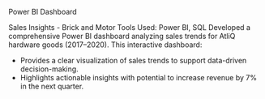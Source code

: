 Power BI Dashboard

Sales Insights - Brick and Motor
Tools Used: Power BI, SQL
Developed a comprehensive Power BI dashboard analyzing sales trends for AtliQ hardware goods (2017–2020). This interactive dashboard:

- Provides a clear visualization of sales trends to support data-driven decision-making.
- Highlights actionable insights with potential to increase revenue by 7% in the next quarter.


